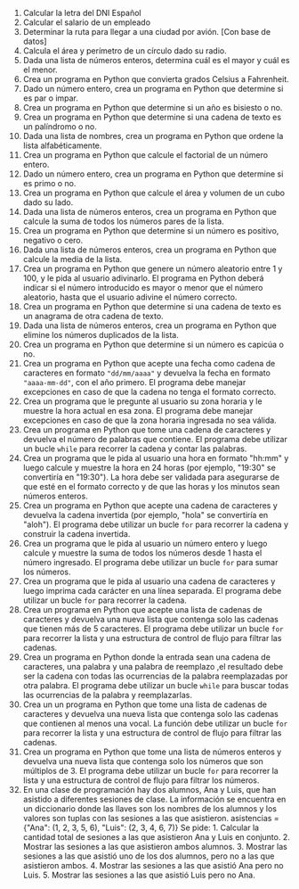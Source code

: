 1. Calcular la letra del DNI Español
2. Calcular el salario de un empleado
3. Determinar la ruta para llegar a una ciudad por avión. [Con base de datos]
4. Calcula el área y perímetro de un círculo dado su radio.
5. Dada una lista de números enteros, determina cuál es el mayor y cuál es el menor. 
6. Crea un programa en Python que convierta grados Celsius a Fahrenheit.
7. Dado un número entero, crea un programa en Python que determine si es par o impar.
8. Crea un programa en Python que determine si un año es bisiesto o no.
9. Crea un programa en Python que determine si una cadena de texto es un palíndromo o no.
10. Dada una lista de nombres, crea un programa en Python que ordene la lista alfabéticamente.
11. Crea un programa en Python que calcule el factorial de un número entero.
12. Dado un número entero, crea un programa en Python que determine si es primo o no.
13. Crea un programa en Python que calcule el área y volumen de un cubo dado su lado.
14. Dada una lista de números enteros, crea un programa en Python que calcule la suma de todos los números pares de la lista.
15. Crea un programa en Python que determine si un número es positivo, negativo o cero.
16. Dada una lista de números enteros, crea un programa en Python que calcule la media de la lista.
17. Crea un programa en Python que genere un número aleatorio entre 1 y 100, y le pida al usuario adivinarlo. El programa en Python deberá indicar si el número introducido es mayor o menor que el número aleatorio, hasta que el usuario adivine el número correcto.
18. Crea un programa en Python que determine si una cadena de texto es un anagrama de otra cadena de texto.
19. Dada una lista de números enteros, crea un programa en Python que elimine los números duplicados de la lista.
20. Crea un programa en Python que determine si un número es capicúa o no.
21. Crea un programa en Python que acepte una fecha como cadena de caracteres en formato `"dd/mm/aaaa"` y devuelva la fecha en formato `"aaaa-mm-dd"`, con el año primero. El programa debe manejar excepciones en caso de que la cadena no tenga el formato correcto.
22. Crea un programa que le pregunte al usuario su zona horaria y le muestre la hora actual en esa zona. El programa debe manejar excepciones en caso de que la zona horaria ingresada no sea válida.
23. Crea un programa en Python que tome una cadena de caracteres y devuelva el número de palabras que contiene. El programa debe utilizar un bucle `while` para recorrer la cadena y contar las palabras.
24. Crea un programa que le pida al usuario una hora en formato "hh:mm" y luego calcule y muestre la hora en 24 horas (por ejemplo, "19:30" se convertiría en "19:30"). La hora debe ser validada para asegurarse de que esté en el formato correcto y de que las horas y los minutos sean números enteros.
25. Crea un programa en Python que acepte una cadena de caracteres y devuelva la cadena invertida (por ejemplo, "hola" se convertiría en "aloh").  El programa debe utilizar un bucle `for` para recorrer la cadena y construir la cadena invertida.
26. Crea un programa que le pida al usuario un número entero y luego calcule y muestre la suma de todos los números desde 1 hasta el número ingresado. El programa debe utilizar un bucle `for` para sumar los números.
27. Crea un programa que le pida al usuario una cadena de caracteres y luego imprima cada carácter en una línea separada. El programa debe utilizar un bucle `for` para recorrer la cadena.
28. Crea un programa en Python que acepte una lista de cadenas de caracteres y devuelva una nueva lista que contenga solo las cadenas que tienen más de 5 caracteres. El programa debe utilizar un bucle `for` para recorrer la lista y una estructura de control de flujo para filtrar las cadenas.
29. Crea un programa en Python donde la entrada sean una cadena de caracteres, una palabra y una palabra de reemplazo ,el resultado debe ser la cadena con todas las ocurrencias de la palabra reemplazadas por otra palabra. El programa debe utilizar un bucle `while` para buscar todas las ocurrencias de la palabra y reemplazarlas.
30. Crea un un programa en Python que tome una lista de cadenas de caracteres y devuelva una nueva lista que contenga solo las cadenas que contienen al menos una vocal. La función debe utilizar un bucle `for` para recorrer la lista y una estructura de control de flujo para filtrar las cadenas.
31. Crea un programa en Python que tome una lista de números enteros y devuelva una nueva lista que contenga solo los números que son múltiplos de 3.  El programa debe utilizar un bucle `for` para recorrer la lista y una estructura de control de flujo para filtrar los números.
32. En una clase de programación hay dos alumnos, Ana y Luis, que han asistido a diferentes sesiones de clase. La información se encuentra en un diccionario donde las llaves son los nombres de los alumnos y los valores son tuplas con las sesiones a las que asistieron.
    asistencias = {"Ana": (1, 2, 3, 5, 6), "Luis": (2, 3, 4, 6, 7)}
    Se pide:
        1. Calcular la cantidad total de sesiones a las que asistieron Ana y Luis en conjunto.
        2. Mostrar las sesiones a las que asistieron ambos alumnos.
        3. Mostrar las sesiones a las que asistió uno de los dos alumnos, pero no a las que asistieron ambos.
        4. Mostrar las sesiones a las que asistió Ana pero no Luis.
        5. Mostrar las sesiones a las que asistió Luis pero no Ana.

